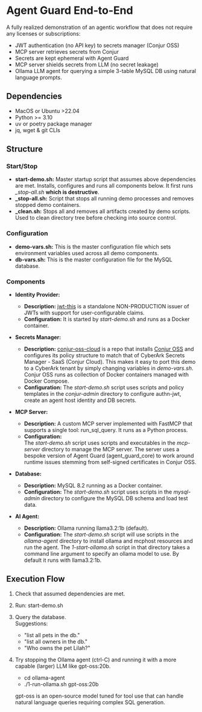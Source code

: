 # Agent Guard End-to-End

A fully realized demonstration of an agentic workflow that does not require any licenses or subscriptions:

- JWT authentication (no API key) to secrets manager (Conjur OSS)
- MCP server retrieves secrets from Conjur
- Secrets are kept ephemeral with Agent Guard
- MCP server shields secrets from LLM (no secret leakage)
- Ollama LLM agent for querying a simple 3-table MySQL DB using natural language prompts.

## Dependencies

- MacOS or Ubuntu >22.04
- Python >= 3.10
- uv or poetry package manager
- jq, wget & git CLIs

## Structure

### Start/Stop

- **start-demo.sh:** Master startup script that assumes above dependencies are met. Installs, configures and runs all components below. It first runs *_stop-all.sh* **which is destructive**.
- **_stop-all.sh:** Script that stops all running demo processes and removes stopped demo containers.
- **_clean.sh:** Stops all and removes all artifacts created by demo scripts. Used to clean directory tree before checking into source control.

### Configuration

- **demo-vars.sh:** This is the master configuration file which sets environment variables used across all demo components.
- **db-vars.sh:** This is the master configuration file for the MySQL database.

### Components

- **Identity Provider:**
    - **Description:** [jwt-this](https://github.com/tr1ck3r/jwt-this) is a standalone NON-PRODUCTION issuer of JWTs with support for user-configurable claims.
    - **Configuration:** It is started by *start-demo.sh* and runs as a Docker container.

- **Secrets Manager:**
    - **Description:** [conjur-oss-cloud](https://github.com/jodyhuntatx/conjur-oss-cloud) is a repo that installs [Conjur OSS](https://www.conjur.org/) and configures its policy structure to match that of CyberArk Secrets Manager - SaaS (Conjur Cloud). This makes it easy to port this demo to a CyberArk tenant by simply changing variables in *demo-vars.sh*. Conjur OSS runs as collection of Docker containers managed with Docker Compose.
    - **Configuration:** The *start-demo.sh* script uses scripts and policy templates in the *conjur-admin* directory to configure authn-jwt, create an agent host identity and DB secrets.

- **MCP Server:**
    - **Description:** A custom MCP server implemented with FastMCP that supports a single tool: run_sql_query. It runs as a Python process.
    - **Configuration:**<br>
    The *start-demo.sh* script uses scripts and executables in the  *mcp-server* directory to manage the MCP server. The server uses a bespoke version of Agent Guard (agent_guard_core) to work around runtime issues stemming from self-signed certificates in Conjur OSS.

- **Database:**
    - **Description:** MySQL 8.2 running as a Docker container.
    - **Configuration:** The *start-demo.sh* script uses scripts in the *mysql-admin* directory to configure the MySQL DB schema and load test data.

- **AI Agent:**
    - **Description:** Ollama running llama3.2:1b (default).
    - **Configuration:** The *start-demo.sh* script will use scripts in the *ollama-agent* directory to install ollama and mcphost resources and run the agent. The *1-start-ollama.sh* script in that directory takes a command line argument to specify an ollama model to use. By default it runs with llama3.2:1b.

## Execution Flow

1) Check that assumed dependencies are met.
2) Run: start-demo.sh
3) Query the database.<br>
Suggestions:
    - "list all pets in the db."
    - "list all owners in the db."
    - "Who owns the pet Lilah?"
4) Try stopping the Ollama agent (ctrl-C) and running it with a more capable (larger) LLM like gpt-oss:20b.
    - cd ollama-agent
    - ./1-run-ollama.sh gpt-oss:20b

    gpt-oss is an open-source model tuned for tool use that can handle natural language queries requiring complex SQL generation.